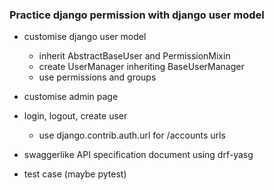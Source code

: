 ### Practice django permission with django user model

- customise django user model
    - inherit AbstractBaseUser and PermissionMixin
    - create UserManager inheriting BaseUserManager
    - use permissions and groups

- customise admin page

- login, logout, create user
    - use django.contrib.auth.url for /accounts urls
    
- swaggerlike API specification document using drf-yasg
- test case (maybe pytest)

